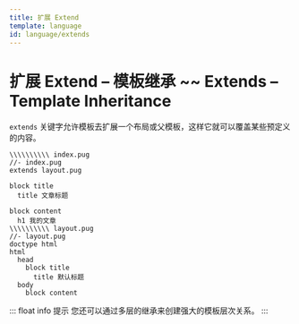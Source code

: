 ```yaml
---
title: 扩展 Extend
template: language
id: language/extends
---
```


# 扩展 Extend &ndash; 模板继承 ~~ Extends &ndash; Template Inheritance

`extends` 关键字允许模板去扩展一个布局或父模板，这样它就可以覆盖某些预定义的内容。

```pug-preview (name='extends')
\\\\\\\\\\ index.pug
//- index.pug
extends layout.pug

block title
  title 文章标题

block content
  h1 我的文章
\\\\\\\\\\ layout.pug
//- layout.pug
doctype html
html
  head
    block title
      title 默认标题
  body
    block content
```

::: float info 提示
您还可以通过多层的继承来创建强大的模板层次关系。
:::
